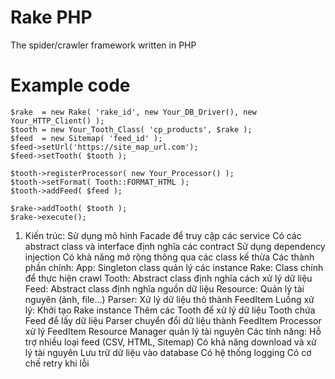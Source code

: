 Rake PHP
=

The spider/crawler framework written in PHP

# Example code

```
$rake  = new Rake( 'rake_id', new Your_DB_Driver(), new Your_HTTP_Client() );
$tooth = new Your_Tooth_Class( 'cp_products', $rake );
$feed  = new Sitemap( 'feed_id' );
$feed->setUrl('https://site_map_url.com');
$feed->setTooth( $tooth );

$tooth->registerProcessor( new Your_Processor() );
$tooth->setFormat( Tooth::FORMAT_HTML );
$tooth->addFeed( $feed );

$rake->addTooth( $tooth );
$rake->execute();
```


1. Kiến trúc:
Sử dụng mô hình Facade để truy cập các service
Có các abstract class và interface định nghĩa các contract
Sử dụng dependency injection
Có khả năng mở rộng thông qua các class kế thừa
Các thành phần chính:
App: Singleton class quản lý các instance
Rake: Class chính để thực hiện crawl
Tooth: Abstract class định nghĩa cách xử lý dữ liệu
Feed: Abstract class định nghĩa nguồn dữ liệu
Resource: Quản lý tài nguyên (ảnh, file...)
Parser: Xử lý dữ liệu thô thành FeedItem
Luồng xử lý:
Khởi tạo Rake instance
Thêm các Tooth để xử lý dữ liệu
Tooth chứa Feed để lấy dữ liệu
Parser chuyển đổi dữ liệu thành FeedItem
Processor xử lý FeedItem
Resource Manager quản lý tài nguyên
Các tính năng:
Hỗ trợ nhiều loại feed (CSV, HTML, Sitemap)
Có khả năng download và xử lý tài nguyên
Lưu trữ dữ liệu vào database
Có hệ thống logging
Có cơ chế retry khi lỗi
